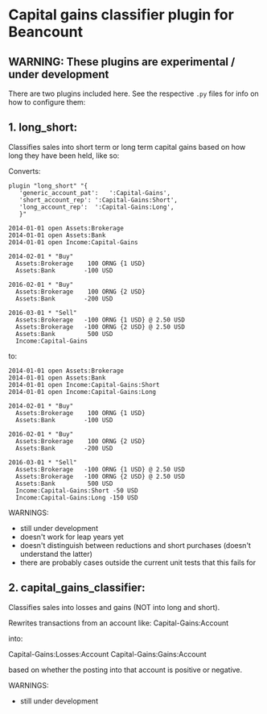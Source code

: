 # Capital gains classifier plugin for Beancount

## WARNING: These plugins are experimental / under development

There are two plugins included here. See the respective `.py` files for info on how to
configure them:

## 1. long_short:
Classifies sales into short term or long term capital gains based on how long they have
been held, like so:

Converts:
```
plugin "long_short" "{
   'generic_account_pat':   ':Capital-Gains',
   'short_account_rep': ':Capital-Gains:Short',
   'long_account_rep':  ':Capital-Gains:Long',
   }"
        
2014-01-01 open Assets:Brokerage
2014-01-01 open Assets:Bank
2014-01-01 open Income:Capital-Gains

2014-02-01 * "Buy"
  Assets:Brokerage    100 ORNG {1 USD}
  Assets:Bank        -100 USD

2016-02-01 * "Buy"
  Assets:Brokerage    100 ORNG {2 USD}
  Assets:Bank        -200 USD

2016-03-01 * "Sell"
  Assets:Brokerage   -100 ORNG {1 USD} @ 2.50 USD
  Assets:Brokerage   -100 ORNG {2 USD} @ 2.50 USD
  Assets:Bank         500 USD
  Income:Capital-Gains
```

to:
```
2014-01-01 open Assets:Brokerage
2014-01-01 open Assets:Bank
2014-01-01 open Income:Capital-Gains:Short
2014-01-01 open Income:Capital-Gains:Long

2014-02-01 * "Buy"
  Assets:Brokerage    100 ORNG {1 USD}
  Assets:Bank        -100 USD

2016-02-01 * "Buy"
  Assets:Brokerage    100 ORNG {2 USD}
  Assets:Bank        -200 USD

2016-03-01 * "Sell"
  Assets:Brokerage   -100 ORNG {1 USD} @ 2.50 USD
  Assets:Brokerage   -100 ORNG {2 USD} @ 2.50 USD
  Assets:Bank         500 USD
  Income:Capital-Gains:Short -50 USD
  Income:Capital-Gains:Long -150 USD
```

WARNINGS:
- still under development
- doesn't work for leap years yet
- doesn't distinguish between reductions and short purchases (doesn't understand the
  latter)
- there are probably cases outside the current unit tests that this fails for


## 2. capital_gains_classifier:

Classifies sales into losses and gains (NOT into long and short).

Rewrites transactions from an account like:
Capital-Gains:Account

into:

Capital-Gains:Losses:Account
Capital-Gains:Gains:Account

based on whether the posting into that account is positive or negative.

WARNINGS:
- still under development
